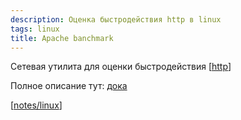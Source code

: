 ```yaml
---
description: Оценка быстродействия http в linux
tags: linux
title: Apache banchmark
---
```

Сетевая утилита для оценки быстродействия [[http]]

Полное описание тут: [дока](https://httpd.apache.org/docs/2.4/programs/ab.html)

[[notes/linux]]

[//begin]: # "Autogenerated link references for markdown compatibility"
[http]: ../lists/http "Http"
[notes/linux]: linux "Linux"
[//end]: # "Autogenerated link references"